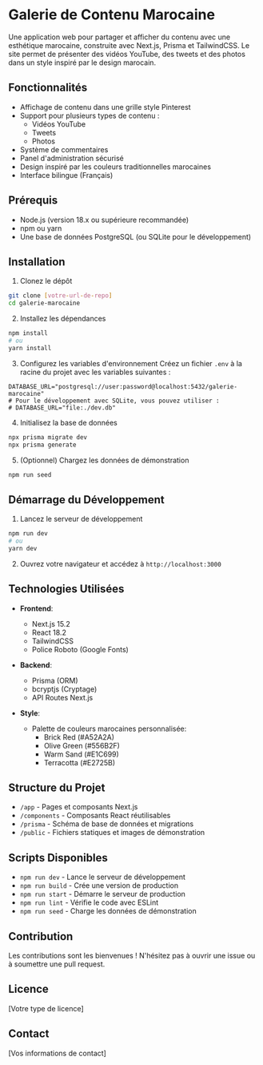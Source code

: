 # Galerie de Contenu Marocaine

Une application web pour partager et afficher du contenu avec une esthétique marocaine, construite avec Next.js, Prisma et TailwindCSS. Le site permet de présenter des vidéos YouTube, des tweets et des photos dans un style inspiré par le design marocain.

## Fonctionnalités

- Affichage de contenu dans une grille style Pinterest
- Support pour plusieurs types de contenu :
  - Vidéos YouTube
  - Tweets
  - Photos
- Système de commentaires
- Panel d'administration sécurisé
- Design inspiré par les couleurs traditionnelles marocaines
- Interface bilingue (Français)

## Prérequis

- Node.js (version 18.x ou supérieure recommandée)
- npm ou yarn
- Une base de données PostgreSQL (ou SQLite pour le développement)

## Installation

1. Clonez le dépôt
```bash
git clone [votre-url-de-repo]
cd galerie-marocaine
```

2. Installez les dépendances
```bash
npm install
# ou
yarn install
```

3. Configurez les variables d'environnement
Créez un fichier `.env` à la racine du projet avec les variables suivantes :
```env
DATABASE_URL="postgresql://user:password@localhost:5432/galerie-marocaine"
# Pour le développement avec SQLite, vous pouvez utiliser :
# DATABASE_URL="file:./dev.db"
```

4. Initialisez la base de données
```bash
npx prisma migrate dev
npx prisma generate
```

5. (Optionnel) Chargez les données de démonstration
```bash
npm run seed
```

## Démarrage du Développement

1. Lancez le serveur de développement
```bash
npm run dev
# ou
yarn dev
```

2. Ouvrez votre navigateur et accédez à `http://localhost:3000`

## Technologies Utilisées

- **Frontend**:
  - Next.js 15.2
  - React 18.2
  - TailwindCSS
  - Police Roboto (Google Fonts)

- **Backend**:
  - Prisma (ORM)
  - bcryptjs (Cryptage)
  - API Routes Next.js

- **Style**:
  - Palette de couleurs marocaines personnalisée:
    - Brick Red (#A52A2A)
    - Olive Green (#556B2F)
    - Warm Sand (#E1C699)
    - Terracotta (#E2725B)

## Structure du Projet

- `/app` - Pages et composants Next.js
- `/components` - Composants React réutilisables
- `/prisma` - Schéma de base de données et migrations
- `/public` - Fichiers statiques et images de démonstration

## Scripts Disponibles

- `npm run dev` - Lance le serveur de développement
- `npm run build` - Crée une version de production
- `npm run start` - Démarre le serveur de production
- `npm run lint` - Vérifie le code avec ESLint
- `npm run seed` - Charge les données de démonstration

## Contribution

Les contributions sont les bienvenues ! N'hésitez pas à ouvrir une issue ou à soumettre une pull request.

## Licence

[Votre type de licence]

## Contact

[Vos informations de contact]
